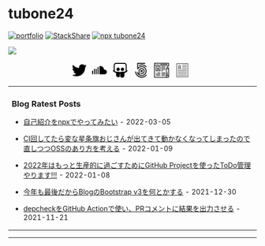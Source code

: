 # tubone24

[![portfolio](https://img.shields.io/badge/portfolio-tubone24-brightgreen)](https://portfolio.tubone-project24.xyz/)
[![StackShare](http://img.shields.io/badge/tech-stack-0690fa.svg?style=flat)](https://stackshare.io/tubone24/tubone24)
[![npx tubone24](https://img.shields.io/badge/npx-tubone24-red?logo=npm)](https://www.npmjs.com/package/tubone24)

<a href="https://www.buymeacoffee.com/tubone24"><img src="https://img.buymeacoffee.com/button-api/?text=Buy me a ramen&emoji=🍜&slug=tubone24&button_colour=40DCA5&font_colour=ffffff&font_family=Lato&outline_colour=000000&coffee_colour=FFDD00"></a>


<p align='center'>
<a href="https://twitter.com/meitante1conan"><img height="30" src="https://raw.githubusercontent.com/tubone24/tubone24/master/twitter.png"></a>&nbsp;&nbsp;
<a href="https://soundcloud.com/user-453736300"><img height="30" src="https://raw.githubusercontent.com/tubone24/tubone24/master/soundcloud.png"></a>&nbsp;&nbsp;
<a href="https://www.slideshare.net/tubone24"><img height="30" src="https://raw.githubusercontent.com/tubone24/tubone24/master/share.png"></a>&nbsp;&nbsp;
<a href="https://500px.com/tubone24"><img height="30" src="https://raw.githubusercontent.com/tubone24/tubone24/master/photography.png"></a>&nbsp;&nbsp;
<a href="https://blog.tubone-project24.xyz"><img height="30" src="https://raw.githubusercontent.com/tubone24/tubone24/master/blog.png"></a>&nbsp;&nbsp;
<a href="https://tubone24.github.io/resume/"><img height="30" src="https://raw.githubusercontent.com/tubone24/tubone24/master/resume.png"></a>&nbsp;&nbsp;
</p>

<!-- generate_markdown_start -->

<table><tr><td valign="top" width="100%">

### Blog Ratest Posts

- [自己紹介をnpxでやってみたい](https://blog.tubone-project24.xyz/2022/03/05/npx) - 2022-03-05

- [CI回してたら変な星条旗おじさんが出てきて動かなくなってしまったので直しつつOSSのあり方を考える](https://blog.tubone-project24.xyz/2022/01/10/colorjs) - 2022-01-09

- [2022年はもっと生産的に過ごすためにGitHub Projectを使ったToDo管理やります!!!](https://blog.tubone-project24.xyz/2022/01/08/personal-task) - 2022-01-08

- [今年も最後だからBlogのBootstrap v3を何とかする](https://blog.tubone-project24.xyz/2021/12/31/blog-bootstrap) - 2021-12-30

- [depcheckをGitHub Actionで使い、PRコメントに結果を出力させる](https://blog.tubone-project24.xyz/2021/11/21/depcheck) - 2021-11-21

</td></tr></table>

<!-- generate_markdown_end -->
---

<!--
**tubone24/tubone24** is a ✨ _special_ ✨ repository because its `README.md` (this file) appears on your GitHub profile.

Here are some ideas to get you started:

- 🔭 I’m currently working on ...
- 🌱 I’m currently learning ...
- 👯 I’m looking to collaborate on ...
- 🤔 I’m looking for help with ...
- 💬 Ask me about ...
- 📫 How to reach me: ...
- 😄 Pronouns: ...
- ⚡ Fun fact: ...
-->
